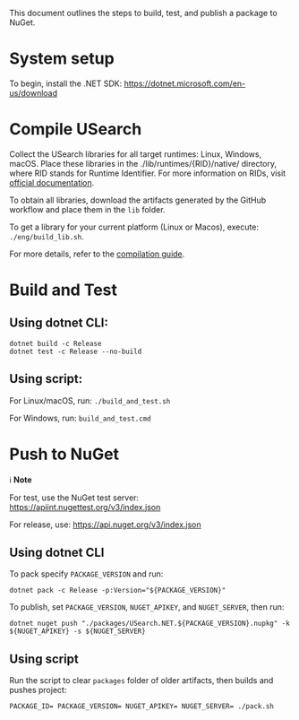 This document outlines the steps to build, test, and publish a package to NuGet.

# System setup
To begin, install the .NET SDK: https://dotnet.microsoft.com/en-us/download

# Compile USearch

Collect the USearch libraries for all target runtimes: Linux, Windows, macOS.  Place these libraries in the ./lib/runtimes/{RID}/native/ directory, where RID stands for Runtime Identifier. For more information on RIDs, visit [official documentation](https://learn.microsoft.com/en-us/dotnet/core/rid-catalog).

To obtain all libraries, download the artifacts generated by the GitHub workflow and place them in the `lib` folder.

To get a library for your current platform (Linux or Macos), execute: `./eng/build_lib.sh`.

For more details, refer to the [compilation guide](https://github.com/unum-cloud/usearch/blob/main/docs/compilation.md).

# Build and Test

## Using dotnet CLI:

    dotnet build -c Release
    dotnet test -c Release --no-build

## Using script:

For Linux/macOS, run: `./build_and_test.sh`

For Windows, run: `build_and_test.cmd`

# Push to NuGet

ℹ️ **Note** 

For test, use the NuGet test server: https://apiint.nugettest.org/v3/index.json 

For release, use: https://api.nuget.org/v3/index.json

## Using dotnet CLI

To pack specify `PACKAGE_VERSION` and run:

    dotnet pack -c Release -p:Version="${PACKAGE_VERSION}"

To publish, set `PACKAGE_VERSION`, `NUGET_APIKEY`, and `NUGET_SERVER`, then run:

    dotnet nuget push "./packages/USearch.NET.${PACKAGE_VERSION}.nupkg" -k ${NUGET_APIKEY} -s ${NUGET_SERVER}

## Using script

Run the script to clear `packages` folder of older artifacts, then builds and pushes project:

    PACKAGE_ID= PACKAGE_VERSION= NUGET_APIKEY= NUGET_SERVER= ./pack.sh
